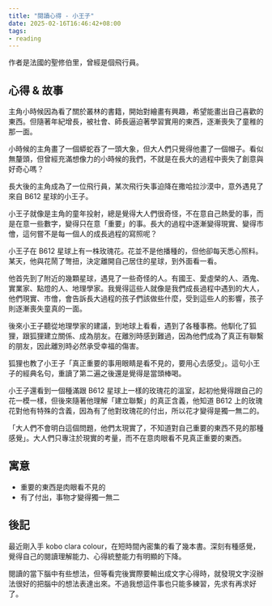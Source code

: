 ```yaml
---
title: "閱讀心得 - 小王子"
date: 2025-02-16T16:46:42+08:00
tags:
- reading
---
```


作者是法國的聖修伯里，曾經是個飛行員。

## 心得 & 故事

主角小時候因為看了關於叢林的書籍，開始對繪畫有興趣，希望能畫出自己喜歡的東西。但隨著年紀增長，被社會、師長逼迫著學習實用的東西，逐漸喪失了童稚的那一面。

小時候的主角畫了一個蟒蛇吞了一頭大象，但大人們只覺得他畫了一個帽子。看似無釐頭，但曾經充滿想像力的小時候的我們，不就是在長大的過程中喪失了創意與好奇心嗎？

長大後的主角成為了一位飛行員，某次飛行失事迫降在撒哈拉沙漠中，意外遇見了來自 B612 星球的小王子。

小王子就像是主角的童年投射，總是覺得大人們很奇怪，不在意自己熱愛的事，而是在意一些數字，變得只在意「重要」的事。長大的過程中逐漸變得現實、變得市儈，這何嘗不是每一個人的成長過程的寫照呢？

小王子在 B612 星球上有一株玫瑰花。花並不是他播種的，但他卻每天悉心照料。某天，他與花鬧了彆扭，決定離開自己居住的星球，到外面看一看。

他首先到了附近的幾顆星球，遇見了一些奇怪的人。有國王、愛虛榮的人、酒鬼、實業家、點燈的人、地理學家。我覺得這些人就像是我們成長過程中遇到的大人，他們現實、市儈，會告訴長大過程的孩子們該做些什麼，受到這些人的影響，孩子則逐漸喪失童真的一面。

後來小王子聽從地理學家的建議，到地球上看看，遇到了各種事務。他馴化了狐狸，跟狐狸建立關係、成為朋友。在離別時感到難過，因為他們成為了真正有聯繫的朋友，因此離別時必然承受幸福的傷害。

狐狸也教了小王子「真正重要的事用眼睛是看不見的，要用心去感受」。這句小王子的經典名句，重讀了第二遍之後還是覺得是當頭棒喝。

小王子還看到一個種滿跟 B612 星球上一樣的玫瑰花的溫室，起初他覺得跟自己的花一模一樣，但後來隨著他理解「建立聯繫」的真正含義，他知道 B612 上的玫瑰花對他有特殊的含義，因為有了他對玫瑰花的付出，所以花才變得是獨一無二的。

「大人們不會明白這個問題，他們太現實了，不知道對自己重要的東西不見的那種感覺」。大人們只專注於現實的考量，而不在意肉眼看不見真正重要的東西。

## 寓意
- 重要的東西是肉眼看不見的
- 有了付出，事物才變得獨一無二

## 後記
最近剛入手 kobo clara colour，在短時間內密集的看了幾本書。深刻有種感覺，覺得自己的閱讀理解能力、心得統整能力有明顯的下降。

閱讀的當下腦中有些想法，但等看完後實際要輸出成文字心得時，就發現文字沒辦法很好的把腦中的想法表達出來。不過我想這件事也只能多練習，先求有再求好了。

